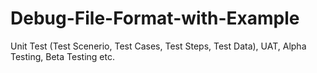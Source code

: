 # Debug-File-Format-with-Example
Unit Test (Test Scenerio, Test Cases, Test Steps, Test Data), UAT, Alpha Testing, Beta Testing etc.

